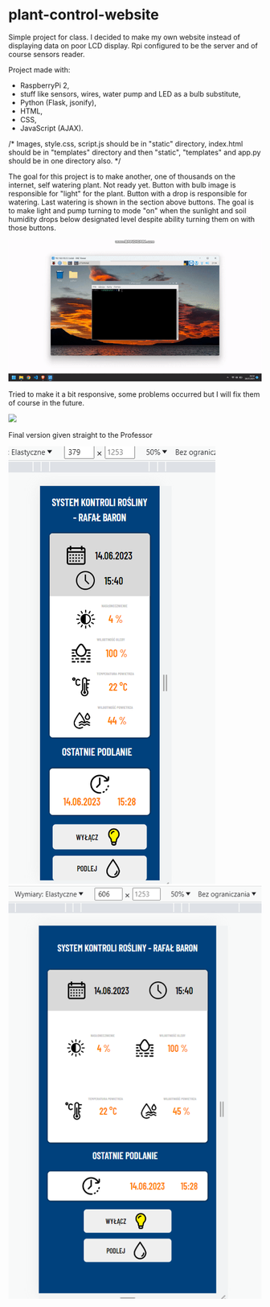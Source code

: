 # plant-control-website

Simple project for class. I decided to make my own website instead of displaying data on poor LCD display.
Rpi configured to be the server and of course sensors reader.

Project made with:
 - RaspberryPi 2, 
 - stuff like sensors, wires, water pump and LED as a bulb substitute,
 - Python (Flask, jsonify), 
 - HTML, 
 - CSS,
 - JavaScript (AJAX).

/* Images, style.css, script.js should be in "static" directory, index.html should be in "templates" directory and then "static", "templates" 
and app.py should be in one directory also. */

The goal for this project is to make another, one of thousands on the internet, self watering plant. 
Not ready yet. Button with bulb image is responsible for "light" for the plant. Button with a drop is
responsible for watering. Last watering is shown in the section above buttons. The goal is to make light
and pump turning to mode "on" when the sunlight and soil humidity drops below designated level despite ability turning 
them on with those buttons.

![](https://github.com/rafalBaron/plant-control-website/blob/main/plant.gif)

Tried to make it a bit responsive, some problems occurred but I will fix them of course in the future.

![](https://github.com/rafalBaron/plant-control-website/blob/main/plant2.gif)

Final version given straight to the Professor

![](https://github.com/rafalBaron/plant-control-website/blob/main/resp.png) ![](https://github.com/rafalBaron/plant-control-website/blob/main/respo2.png)
